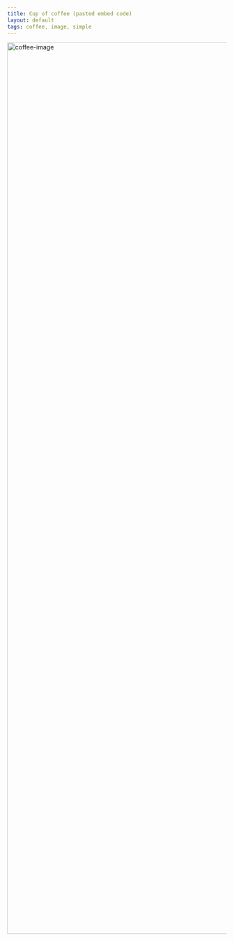 ```yaml
---
title: Cup of coffee (pasted embed code)
layout: default
tags: coffee, image, simple
---
```


<a data-flickr-embed="true" href="https://www.flickr.com/photos/194551697@N07/51727677483/in/dateposted-public/" title="coffee-image"><img src="https://live.staticflickr.com/65535/51727677483_589576eea3_k.jpg" width="2048" height="2048" alt="coffee-image"></a><script async src="//embedr.flickr.com/assets/client-code.js" charset="utf-8"></script>
